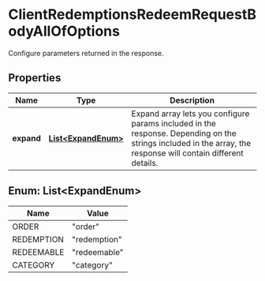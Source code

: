 

# ClientRedemptionsRedeemRequestBodyAllOfOptions

Configure parameters returned in the response.

## Properties

| Name | Type | Description |
|------------ | ------------- | ------------- |
|**expand** | [**List&lt;ExpandEnum&gt;**](#List&lt;ExpandEnum&gt;) | Expand array lets you configure params included in the response. Depending on the strings included in the array, the response will contain different details.   | **Expand Option** | **Response Body** | |:---|:---| | [\&quot;order\&quot;] | - Same response as fallback response (without an options object).&lt;br&gt;- Order data with calculated discounts are listed in each child redeemable object.&lt;br&gt;- Metadata not included for each discount type. | | [\&quot;redeemable\&quot;] | Expands redeemable objects by including &#x60;metadata&#x60; for each discount type. | | [\&quot;order\&quot;, \&quot;redeemable\&quot;] | - Order data with calculated discounts are listed in each child redeemable object.&lt;br&gt;- Includes &#x60;metadata&#x60; for each discount type. | | [\&quot;redeemable\&quot;, \&quot;redemption\&quot;, \&quot;category\&quot;] | - Returns each discount type&#39;s &#x60;metadata&#x60; in each child redemption object.&lt;br&gt;- Returns redemption object &#x60;metadata&#x60;.&lt;br&gt;- Returns an expanded &#x60;categories&#x60; object, showing details about the category. | |



## Enum: List&lt;ExpandEnum&gt;

| Name | Value |
|---- | -----|
| ORDER | &quot;order&quot; |
| REDEMPTION | &quot;redemption&quot; |
| REDEEMABLE | &quot;redeemable&quot; |
| CATEGORY | &quot;category&quot; |



